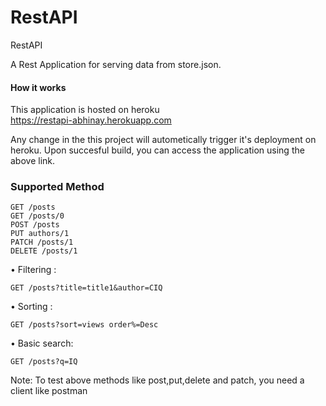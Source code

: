 # RestAPI
RestAPI

A Rest Application for serving data from store.json.

#### How it works
This application is hosted on heroku <br>
https://restapi-abhinay.herokuapp.com

Any change in the this project will autometically trigger it's deployment on heroku.
Upon succesful build, you can access the application using the above link.

### Supported Method

    GET /posts
    GET /posts/0
    POST /posts
    PUT authors/1
    PATCH /posts/1
    DELETE /posts/1
    
• Filtering :

    GET /posts?title=title1&author=CIQ 
    
• Sorting :

    GET /posts?sort=views order%=Desc
    
• Basic search:

    GET /posts?q=IQ

Note: To test above methods like post,put,delete and patch, you need a client like postman
